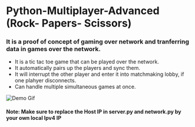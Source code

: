 # Python-Multiplayer-Advanced (Rock- Papers- Scissors)

### It is a proof of concept of gaming over network and tranferring data in games over the network.
- It is a tic tac toe game that can be played over the network.
- It automatically pairs up the players and sync them.
- It will interrupt the other player and enter it into matchmaking lobby, if one plahyer disconnects.
- Can handle multiple simultaneous games at once.

![Demo Gif](demo.gif)

#### Note: Make sure to replace the Host IP in server.py and network.py by your own local Ipv4 IP
